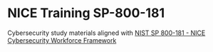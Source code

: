 # NICE Training SP-800-181
Cybersecurity study materials aligned with [NIST SP 800-181 - NICE Cybersecurity Workforce Framework](https://csrc.nist.gov/publications/detail/sp/800-181/final)
